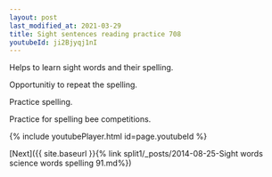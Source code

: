 ```yaml
---
layout: post
last_modified_at: 2021-03-29
title: Sight sentences reading practice 708
youtubeId: ji2Bjyqj1nI
---
```

 
 
Helps to learn sight words and their spelling.

Opportunitiy to repeat the spelling. 

Practice spelling. 
 
Practice for spelling bee competitions. 
 
{% include youtubePlayer.html id=page.youtubeId %}
 
 

[Next]({{ site.baseurl }}{% link  split1/_posts/2014-08-25-Sight words science words spelling 91.md%})
 
